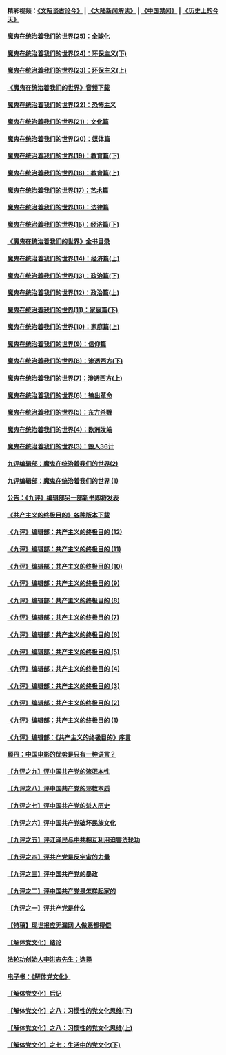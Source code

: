 #### 精彩视频：[《文昭谈古论今》](https://github.com/gfw-breaker/wenzhao/blob/master/README.md?t=12040331) | [《大陆新闻解读》](https://github.com/gfw-breaker/ntdtv-comedy/blob/master/README.md?t=12040331) | [《中国禁闻》](https://github.com/gfw-breaker/ntdtv-news/blob/master/README.md?t=12040331) | [《历史上的今天》](https://github.com/gfw-breaker/today-in-history/blob/master/README.md?t=12040331) 

#### [魔鬼在统治着我们的世界(25)：全球化](../pages/nsc422/n10788205.md?t=12040331) 

#### [魔鬼在统治着我们的世界(24)：环保主义(下)](../pages/nsc422/n10695307.md?t=12040331) 

#### [魔鬼在统治着我们的世界(23)：环保主义(上)](../pages/nsc422/n10688613.md?t=12040331) 

#### [《魔鬼在统治着我们的世界》音频下载](../pages/nsc422/n10635553.md?t=12040331) 

#### [魔鬼在统治着我们的世界(22)：恐怖主义](../pages/nsc422/n10614727.md?t=12040331) 

#### [魔鬼在统治着我们的世界(21)：文化篇](../pages/nsc422/n10597706.md?t=12040331) 

#### [魔鬼在统治着我们的世界(20)：媒体篇](../pages/nsc422/n10586579.md?t=12040331) 

#### [魔鬼在统治着我们的世界(19)：教育篇(下)](../pages/nsc422/n10564808.md?t=12040331) 

#### [魔鬼在统治着我们的世界(18)：教育篇(上)](../pages/nsc422/n10526970.md?t=12040331) 

#### [魔鬼在统治着我们的世界(17)：艺术篇](../pages/nsc422/n10499093.md?t=12040331) 

#### [魔鬼在统治着我们的世界(16)：法律篇](../pages/nsc422/n10485969.md?t=12040331) 

#### [魔鬼在统治着我们的世界(15)：经济篇(下)](../pages/nsc422/n10469975.md?t=12040331) 

#### [《魔鬼在统治着我们的世界》全书目录](../pages/nsc422/n10464261.md?t=12040331) 

#### [魔鬼在统治着我们的世界(14)：经济篇(上)](../pages/nsc422/n10457370.md?t=12040331) 

#### [魔鬼在统治着我们的世界(13)：政治篇(下)](../pages/nsc422/n10448270.md?t=12040331) 

#### [魔鬼在统治着我们的世界(12)：政治篇(上)](../pages/nsc422/n10444576.md?t=12040331) 

#### [魔鬼在统治着我们的世界(11)：家庭篇(下)](../pages/nsc422/n10440961.md?t=12040331) 

#### [魔鬼在统治着我们的世界(10)：家庭篇(上)](../pages/nsc422/n10435448.md?t=12040331) 

#### [魔鬼在统治着我们的世界(9)：信仰篇](../pages/nsc422/n10432159.md?t=12040331) 

#### [魔鬼在统治着我们的世界(8)：渗透西方(下)](../pages/nsc422/n10429603.md?t=12040331) 

#### [魔鬼在统治着我们的世界(7)：渗透西方(上)](../pages/nsc422/n10426013.md?t=12040331) 

#### [魔鬼在统治着我们的世界(6)：输出革命](../pages/nsc422/n10421536.md?t=12040331) 

#### [魔鬼在统治着我们的世界(5)：东方杀戮](../pages/nsc422/n10417707.md?t=12040331) 

#### [魔鬼在统治着我们的世界(4)：欧洲发端](../pages/nsc422/n10414890.md?t=12040331) 

#### [魔鬼在统治着我们的世界(3)：毁人36计](../pages/nsc422/n10411583.md?t=12040331) 

#### [九评编辑部：魔鬼在统治着我们的世界(2)](../pages/nsc422/n10410036.md?t=12040331) 

#### [九评编辑部：魔鬼在统治着我们的世界 (1)](../pages/nsc422/n10406825.md?t=12040331) 

#### [公告：《九评》编辑部另一部新书即将发表](../pages/nsc422/n10405104.md?t=12040331) 

#### [《共产主义的终极目的》各种版本下载](../pages/nsc422/n10022138.md?t=12040331) 

#### [《九评》编辑部：共产主义的终极目的 (12)](../pages/nsc422/n9933272.md?t=12040331) 

#### [《九评》编辑部：共产主义的终极目的 (11)](../pages/nsc422/n9924973.md?t=12040331) 

#### [《九评》编辑部：共产主义的终极目的 (10)](../pages/nsc422/n9920883.md?t=12040331) 

#### [《九评》编辑部：共产主义的终极目的 (9)](../pages/nsc422/n9916363.md?t=12040331) 

#### [《九评》编辑部：共产主义的终极目的 (8)](../pages/nsc422/n9912488.md?t=12040331) 

#### [《九评》编辑部：共产主义的终极目的 (7)](../pages/nsc422/n9901176.md?t=12040331) 

#### [《九评》编辑部：共产主义的终极目的 (6)](../pages/nsc422/n9899359.md?t=12040331) 

#### [《九评》编辑部：共产主义的终极目的 (5)](../pages/nsc422/n9893174.md?t=12040331) 

#### [《九评》编辑部：共产主义的终极目的 (4)](../pages/nsc422/n9891246.md?t=12040331) 

#### [《九评》编辑部：共产主义的终极目的 (3)](../pages/nsc422/n9879879.md?t=12040331) 

#### [《九评》编辑部：共产主义的终极目的 (2)](../pages/nsc422/n9876205.md?t=12040331) 

#### [《九评》编辑部：共产主义的终极目的 (1)](../pages/nsc422/n9865857.md?t=12040331) 

#### [《九评》编辑部：《共产主义的终极目的》序言](../pages/nsc422/n9862666.md?t=12040331) 

#### [颜丹：中国电影的优势是只有一种语言？](../pages/nsc422/n9583062.md?t=12040331) 

#### [【九评之九】评中国共产党的流氓本性](../pages/nsc422/n737542.md?t=12040331) 

#### [【九评之八】评中国共产党的邪教本质](../pages/nsc422/n735942.md?t=12040331) 

#### [【九评之七】评中国共产党的杀人历史](../pages/nsc422/n733806.md?t=12040331) 

#### [【九评之六】评中国共产党破坏民族文化](../pages/nsc422/n731667.md?t=12040331) 

#### [【九评之五】评江泽民与中共相互利用迫害法轮功](../pages/nsc422/n730058.md?t=12040331) 

#### [【九评之四】评共产党是反宇宙的力量](../pages/nsc422/n727814.md?t=12040331) 

#### [【九评之三】评中国共产党的暴政](../pages/nsc422/n725597.md?t=12040331) 

#### [【九评之二】评中国共产党是怎样起家的](../pages/nsc422/n723946.md?t=12040331) 

#### [【九评之一】评共产党是什么](../pages/nsc422/n722529.md?t=12040331) 

#### [【特稿】现世报应无漏网 人做恶都得偿](../pages/nsc422/n4215167.md?t=12040331) 

#### [【解体党文化】绪论](../pages/nsc422/n1449356.md?t=12040331) 

#### [法轮功创始人李洪志先生：选择](../pages/nsc422/n3580738.md?t=12040331) 

#### [电子书：《解体党文化》](../pages/nsc422/n1573484.md?t=12040331) 

#### [【解体党文化】后记](../pages/nsc422/n1531999.md?t=12040331) 

#### [【解体党文化】之八：习惯性的党文化思维(下)](../pages/nsc422/n1526477.md?t=12040331) 

#### [【解体党文化】之八：习惯性的党文化思维(上)](../pages/nsc422/n1520631.md?t=12040331) 

#### [【解体党文化】之七：生活中的党文化(下)](../pages/nsc422/n1513446.md?t=12040331) 

